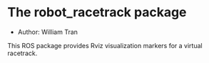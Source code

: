 # The robot_racetrack package

- Author: William Tran

This ROS package provides Rviz visualization markers for a virtual racetrack.
